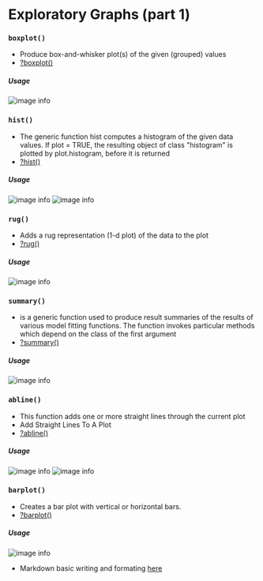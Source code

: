 # Exploratory Graphs (part 1)

### ``` boxplot() ```
  - Produce box-and-whisker plot(s) of the given (grouped) values
  - [?boxplot()](https://www.rdocumentation.org/packages/graphics/versions/3.6.2/topics/boxplot)
##### Usage
![image info](https://github.com/WelfareCheck/Data-Science-Foundations-using-R-Specialization/blob/master/Exploratory%20Data%20Analysis/Week%201/Lesson%201:%20Graphs/Boxplot.JPG?raw=true)

### ``` hist() ```
  - The generic function hist computes a histogram of the given data values. If plot = TRUE, the resulting object of class "histogram"      is plotted by plot.histogram, before it is returned
  - [?hist()](https://www.rdocumentation.org/packages/graphics/versions/3.6.2/topics/hist)
##### Usage
![image info](https://github.com/WelfareCheck/Data-Science-Foundations-using-R-Specialization/blob/master/Exploratory%20Data%20Analysis/Week%201/Lesson%201:%20Graphs/Histogram.JPG?raw=true)
![image info](https://github.com/WelfareCheck/Data-Science-Foundations-using-R-Specialization/blob/master/Exploratory%20Data%20Analysis/Week%201/Lesson%201:%20Graphs/Histogram%20Rug.JPG?raw=true)

### ``` rug() ```
  - Adds a rug representation (1-d plot) of the data to the plot
  - [?rug()](https://www.rdocumentation.org/packages/graphics/versions/3.6.2/topics/rug)
##### Usage
![image info](https://github.com/WelfareCheck/Data-Science-Foundations-using-R-Specialization/blob/master/Exploratory%20Data%20Analysis/Week%201/Lesson%201:%20Graphs/Histogram%20Rug.JPG?raw=true)

### ``` summary() ```
  - is a generic function used to produce result summaries of the results of various model fitting functions. The function invokes particular methods which depend on the class of the first argument
  - [?summary()](https://www.rdocumentation.org/packages/base/versions/3.6.2/topics/summary)
##### Usage
![image info](https://github.com/WelfareCheck/Data-Science-Foundations-using-R-Specialization/blob/master/Exploratory%20Data%20Analysis/Week%201/Lesson%201:%20Graphs/Summary.JPG?raw=true)

### ``` abline() ```
  - This function adds one or more straight lines through the current plot
  - Add Straight Lines To A Plot
  - [?abline()](https://www.rdocumentation.org/packages/graphics/versions/3.6.2/topics/abline)
##### Usage
![image info](https://github.com/WelfareCheck/Data-Science-Foundations-using-R-Specialization/blob/master/Exploratory%20Data%20Analysis/Week%201/Lesson%201:%20Graphs/Boxplot%20Abline.JPG?raw=true)
![image info](https://github.com/WelfareCheck/Data-Science-Foundations-using-R-Specialization/blob/master/Exploratory%20Data%20Analysis/Week%201/Lesson%201:%20Graphs/Boxplot%20Abline%202.JPG?raw=true)
  
### ``` barplot() ```
  - Creates a bar plot with vertical or horizontal bars.
  - [?barplot()](https://www.rdocumentation.org/packages/graphics/versions/3.6.2/topics/barplot)
##### Usage
![image info](https://github.com/WelfareCheck/Data-Science-Foundations-using-R-Specialization/blob/master/Exploratory%20Data%20Analysis/Week%201/Lesson%201:%20Graphs/Barplot.JPG?raw=true)

  - Markdown basic writing and formating [here](https://help.github.com/en/github/writing-on-github/basic-writing-and-formatting-syntax)
